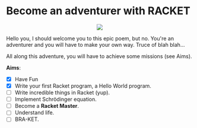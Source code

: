 # Become an adventurer with **RACKET**

<p align="center">
  <img src="http://img.over-blog-kiwi.com/1/21/78/63/20160328/ob_1cccaf_extrait-indiana-jones-and-the-raiders.jpg">
</p>

Hello you, I should welcome you to this epic poem, but no. You're an adventurer and you will have to make your own way.
Truce of blah blah...

All along this adventure, you will have to achieve some missions (see Aims).

**Aims**:

- [x] Have Fun
- [x] Write your first Racket program, a Hello World program.
- [ ] Write incredible things in Racket (yup).
- [ ] Implement Schrödinger equation.
- [ ] Become a **Racket Master**.
- [ ] Understand life.
- [ ] BRA-KET.
